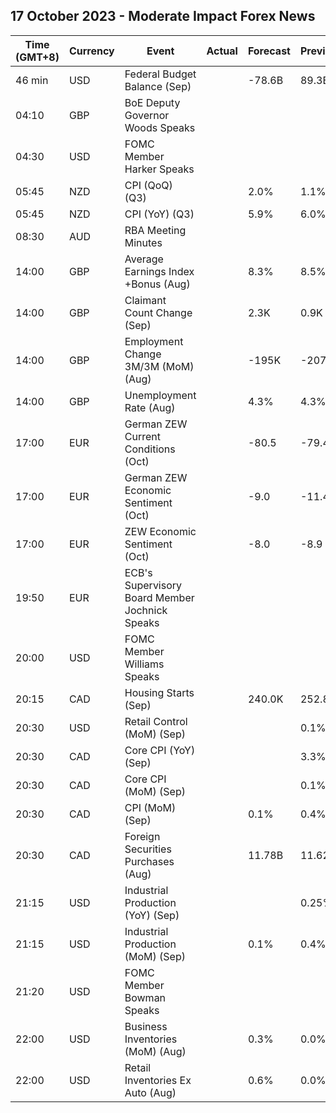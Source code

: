 ## 17 October 2023 - Moderate Impact Forex News

| Time (GMT+8) | Currency | Event | Actual | Forecast | Previous |
|------|----------|-------|--------|----------|----------|
| 46 min | USD | Federal Budget Balance (Sep) |  | -78.6B | 89.3B |
| 04:10 | GBP | BoE Deputy Governor Woods Speaks |  |  |  |
| 04:30 | USD | FOMC Member Harker Speaks |  |  |  |
| 05:45 | NZD | CPI (QoQ) (Q3) |  | 2.0% | 1.1% |
| 05:45 | NZD | CPI (YoY) (Q3) |  | 5.9% | 6.0% |
| 08:30 | AUD | RBA Meeting Minutes |  |  |  |
| 14:00 | GBP | Average Earnings Index +Bonus (Aug) |  | 8.3% | 8.5% |
| 14:00 | GBP | Claimant Count Change (Sep) |  | 2.3K | 0.9K |
| 14:00 | GBP | Employment Change 3M/3M (MoM) (Aug) |  | -195K | -207K |
| 14:00 | GBP | Unemployment Rate (Aug) |  | 4.3% | 4.3% |
| 17:00 | EUR | German ZEW Current Conditions (Oct) |  | -80.5 | -79.4 |
| 17:00 | EUR | German ZEW Economic Sentiment (Oct) |  | -9.0 | -11.4 |
| 17:00 | EUR | ZEW Economic Sentiment (Oct) |  | -8.0 | -8.9 |
| 19:50 | EUR | ECB's Supervisory Board Member Jochnick Speaks |  |  |  |
| 20:00 | USD | FOMC Member Williams Speaks |  |  |  |
| 20:15 | CAD | Housing Starts (Sep) |  | 240.0K | 252.8K |
| 20:30 | USD | Retail Control (MoM) (Sep) |  |  | 0.1% |
| 20:30 | CAD | Core CPI (YoY) (Sep) |  |  | 3.3% |
| 20:30 | CAD | Core CPI (MoM) (Sep) |  |  | 0.1% |
| 20:30 | CAD | CPI (MoM) (Sep) |  | 0.1% | 0.4% |
| 20:30 | CAD | Foreign Securities Purchases (Aug) |  | 11.78B | 11.62B |
| 21:15 | USD | Industrial Production (YoY) (Sep) |  |  | 0.25% |
| 21:15 | USD | Industrial Production (MoM) (Sep) |  | 0.1% | 0.4% |
| 21:20 | USD | FOMC Member Bowman Speaks |  |  |  |
| 22:00 | USD | Business Inventories (MoM) (Aug) |  | 0.3% | 0.0% |
| 22:00 | USD | Retail Inventories Ex Auto (Aug) |  | 0.6% | 0.0% |
